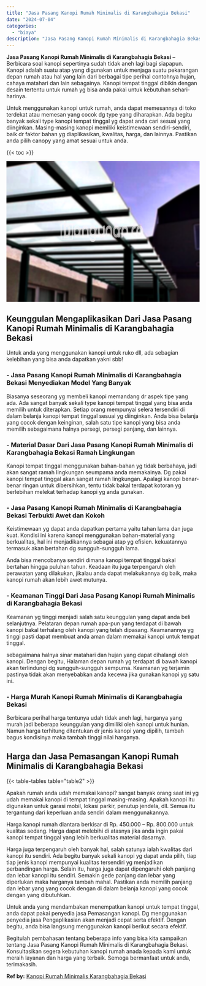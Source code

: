 ```yaml
---
title: "Jasa Pasang Kanopi Rumah Minimalis di Karangbahagia Bekasi"
date: "2024-07-04"
categories: 
  - "biaya"
description: "Jasa Pasang Kanopi Rumah Minimalis di Karangbahagia Bekasi. Begitulah pembahasan tentang beberapa info yang bisa kita sampaikan tentang Jasa Pasang Kanopi Ru..."
---
```


**Jasa Pasang Kanopi Rumah Minimalis di Karangbahagia Bekasi** – Berbicara soal kanopi sepertinya sudah tidak aneh lagi bagi siapapun. Kanopi adalah suatu atap yang digunakan untuk menjaga suatu pekarangan depan rumah atau hal yang lain dari berbagai tipe perihal contohnya hujan, cahaya matahari dan lain sebagainya. Kanopi tempat tinggal dibikin dengan desain tertentu untuk rumah yg bisa anda pakai untuk kebutuhan sehari-harinya.

Untuk menggunakan kanopi untuk rumah, anda dapat memesannya di toko terdekat atau memesan yang cocok dg type yang diharapkan. Ada begitu banyak sekali type kanopi tempat tinggal yg dapat anda cari sesuai yang diinginkan. Masing-masing kanopi memiliki keistimewaan sendiri-sendiri, baik dr faktor bahan yg diaplikasikan, kwalitas, harga, dan lainnya. Pastikan anda pilih canopy yang amat sesuai untuk anda.

{{< toc >}}

![Jasa Pasang Kanopi Rumah Minimalis di Karangbahagia Bekasi](/images/harga-kanopi-minimalis-07.png)

## Keunggulan Mengaplikasikan Dari Jasa Pasang Kanopi Rumah Minimalis di Karangbahagia Bekasi

Untuk anda yang menggunakan kanopi untuk ruko dll, ada sebagian kelebihan yang bisa anda dapatkan yakni sbb!

### \- Jasa Pasang Kanopi Rumah Minimalis di Karangbahagia Bekasi Menyediakan Model Yang Banyak

Biasanya seseorang yg membeli kanopi memandang dr aspek tipe yang ada. Ada sangat banyak sekali type kanopi tempat tinggal yang bisa anda memilih untuk diterapkan. Setiap orang mempunyai selera tersendiri di dalam belanja kanopi tempat tinggal sesuai yg diinginkan. Anda bisa belanja yang cocok dengan keinginan, salah satu tipe kanopi yang bisa anda memilih sebagaimana halnya persegi, persegi panjang, dan lainnya.

### \- Material Dasar Dari Jasa Pasang Kanopi Rumah Minimalis di Karangbahagia Bekasi Ramah Lingkungan

Kanopi tempat tinggal menggunakan bahan-bahan yg tidak berbahaya, jadi akan sangat ramah lingkungan seumpama anda memakainya. Dg pakai kanopi tempat tinggal akan sangat ramah lingkungan. Apalagi kanopi benar-benar ringan untuk dibersihkan, tentu tidak bakal terdapat kotoran yg berlebihan melekat terhadap kanopi yg anda gunakan.

### \- Jasa Pasang Kanopi Rumah Minimalis di Karangbahagia Bekasi Terbukti Awet dan Kokoh

Keistimewaan yg dapat anda dapatkan pertama yaitu tahan lama dan juga kuat. Kondisi ini karena kanopi menggunakan bahan-material yang berkualitas, hal ini menjadikannya sebagai atap yg efisien. kekuatannya termasuk akan bertahan dg sungguh-sungguh lama.

Anda bisa mencobanya sendiri dimana kanopi tempat tinggal bakal bertahan hingga puluhan tahun. Keadaan itu juga terpengaruh oleh perawatan yang dilakukan, jikalau anda dapat melakukannya dg baik, maka kanopi rumah akan lebih awet mutunya.

### \- Keamanan Tinggi Dari Jasa Pasang Kanopi Rumah Minimalis di Karangbahagia Bekasi

Keamanan yg tinggi menjadi salah satu keunggulan yang dapat anda beli selanjutnya. Pelataran depan rumah apa-pun yang terdapat di bawah kanopi bakal terhalang oleh kanopi yang telah dipasang. Keamanannya yg tinggi pasti dapat membuat anda aman dalam memakai kanopi untuk tempat tinggal.

sebagaimana halnya sinar matahari dan hujan yang dapat dihalangi oleh kanopi. Dengan begitu, Halaman depan rumah yg terdapat di bawah kanopi akan terlindungi dg sungguh-sungguh sempurna. Keamanan yg terjamin pastinya tidak akan menyebabkan anda kecewa jika gunakan kanopi yg satu ini.

### \- Harga Murah Kanopi Rumah Minimalis di Karangbahagia Bekasi

Berbicara perihal harga tentunya udah tidak aneh lagi, harganya yang murah jadi beberapa keunggulan yang dimiliki oleh kanopi untuk hunian. Namun harga terhitung ditentukan dr jenis kanopi yang dipilih, tambah bagus kondisinya maka tambah tinggi nilai harganya.

## Harga dan Jasa Pemasangan Kanopi Rumah Minimalis di Karangbahagia Bekasi

{{< table-tables table="table2" >}}

Apakah rumah anda udah memakai kanopi? sangat banyak orang saat ini yg udah memakai kanopi di tempat tinggal masing-masing. Apakah kanopi itu digunakan untuk garasi mobil, lokasi parkir, penutup jendela, dll. Semua itu tergantung dari keperluan anda sendiri dalam menggunakannya.

Harga kanopi rumah diantara berkisar di Rp. 450.000 – Rp. 800.000 untuk kualitas sedang. Harga dapat melebihi di atasnya jika anda ingin pakai kanopi tempat tinggal yang lebih berkualitas material dasarnya.

Harga juga terpengaruh oleh banyak hal, salah satunya ialah kwalitas dari kanopi itu sendiri. Ada begitu banyak sekali kanopi yg dapat anda pilih, tiap tiap jenis kanopi mempunyai kualitas tersendiri yg menjadikan perbandingan harga. Selain itu, harga juga dapat dipengaruhi oleh panjang dan lebar kanopi itu sendiri. Semakin gede panjang dan lebar yang diperlukan maka harganya tambah mahal. Pastikan anda memilih panjang dan lebar yang yang cocok dengan di dalam belanja kanopi yang cocok dengan yang dibutuhkan.

Untuk anda yang mendambakan menempatkan kanopi untuk tempat tinggal, anda dapat pakai penyedia jasa Pemasangan kanopi. Dg menggunakan penyedia jasa Pengaplikasian akan menjadi cepat serta efektif. Dengan begitu, anda bisa langsung menggunakan kanopi berikut secara efektif.

Begitulah pembahasan tentang beberapa info yang bisa kita sampaikan tentang Jasa Pasang Kanopi Rumah Minimalis di Karangbahagia Bekasi. Konsultasikan segera kebutuhan kanopi rumah anada kepada kami untuk meraih layanan dan harga yang terbaik. Semoga bermanfaat untuk anda, terimakasih.

**Ref by:**  [Kanopi Rumah Minimalis Karangbahagia Bekasi](https://id.wikipedia.org/wiki/Kanopi)

